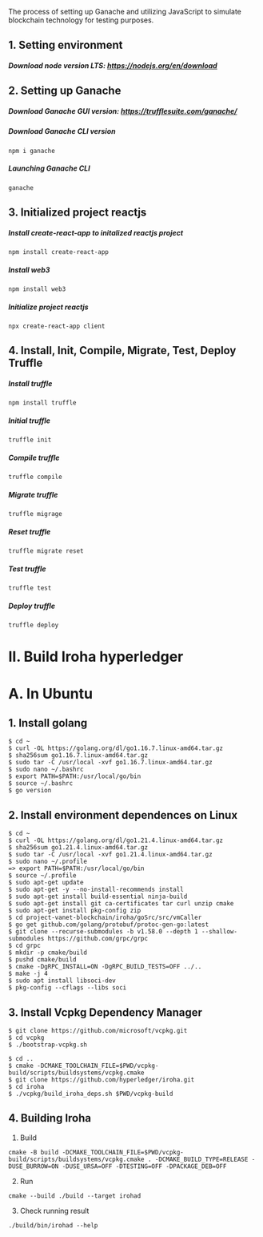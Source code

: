 The process of setting up Ganache and utilizing JavaScript to simulate blockchain technology for testing purposes.

## 1. Setting environment

##### Download node version LTS: https://nodejs.org/en/download

## 2. Setting up Ganache

##### Download Ganache GUI version: https://trufflesuite.com/ganache/ 

##### Download Ganache CLI version 
```
npm i ganache
```

##### Launching Ganache CLI
```
ganache
```

## 3. Initialized project reactjs
##### Install create-react-app to initalized reactjs project 
```
npm install create-react-app
```

##### Install web3 
```
npm install web3
```

##### Initialize project reactjs 
```
npx create-react-app client
```


## 4. Install, Init, Compile, Migrate, Test, Deploy Truffle

##### Install truffle
```
npm install truffle
```

##### Initial truffle
```
truffle init
```

##### Compile truffle 
```
truffle compile
```

##### Migrate truffle 
```
truffle migrage
```

##### Reset truffle 
```
truffle migrate reset
```

##### Test truffle 
```
truffle test
```

##### Deploy truffle 
```
truffle deploy
```


# II. Build Iroha hyperledger
# A. In Ubuntu
## 1. Install golang
```
$ cd ~
$ curl -OL https://golang.org/dl/go1.16.7.linux-amd64.tar.gz
$ sha256sum go1.16.7.linux-amd64.tar.gz
$ sudo tar -C /usr/local -xvf go1.16.7.linux-amd64.tar.gz
$ sudo nano ~/.bashrc
$ export PATH=$PATH:/usr/local/go/bin
$ source ~/.bashrc
$ go version
```

## 2. Install environment dependences on Linux 
```
$ cd ~
$ curl -OL https://golang.org/dl/go1.21.4.linux-amd64.tar.gz
$ sha256sum go1.21.4.linux-amd64.tar.gz
$ sudo tar -C /usr/local -xvf go1.21.4.linux-amd64.tar.gz
$ sudo nano ~/.profile
=> export PATH=$PATH:/usr/local/go/bin
$ source ~/.profile
$ sudo apt-get update
$ sudo apt-get -y --no-install-recommends install 
$ sudo apt-get install build-essential ninja-build 
$ sudo apt-get install git ca-certificates tar curl unzip cmake
$ sudo apt-get install pkg-config zip
$ cd project-vanet-blockchain/iroha/goSrc/src/vmCaller
$ go get github.com/golang/protobuf/protoc-gen-go:latest
$ git clone --recurse-submodules -b v1.58.0 --depth 1 --shallow-submodules https://github.com/grpc/grpc
$ cd grpc
$ mkdir -p cmake/build
$ pushd cmake/build
$ cmake -DgRPC_INSTALL=ON -DgRPC_BUILD_TESTS=OFF ../..
$ make -j 4
$ sudo apt install libsoci-dev
$ pkg-config --cflags --libs soci
```

## 3. Install Vcpkg Dependency Manager
```
$ git clone https://github.com/microsoft/vcpkg.git
$ cd vcpkg
$ ./bootstrap-vcpkg.sh

$ cd ..
$ cmake -DCMAKE_TOOLCHAIN_FILE=$PWD/vcpkg-build/scripts/buildsystems/vcpkg.cmake
$ git clone https://github.com/hyperledger/iroha.git
$ cd iroha
$ ./vcpkg/build_iroha_deps.sh $PWD/vcpkg-build
```

## 4. Building Iroha
1. Build
```
cmake -B build -DCMAKE_TOOLCHAIN_FILE=$PWD/vcpkg-build/scripts/buildsystems/vcpkg.cmake . -DCMAKE_BUILD_TYPE=RELEASE -DUSE_BURROW=ON -DUSE_URSA=OFF -DTESTING=OFF -DPACKAGE_DEB=OFF
```
2. Run
```
cmake --build ./build --target irohad
```
3. Check running result
```
./build/bin/irohad --help
```